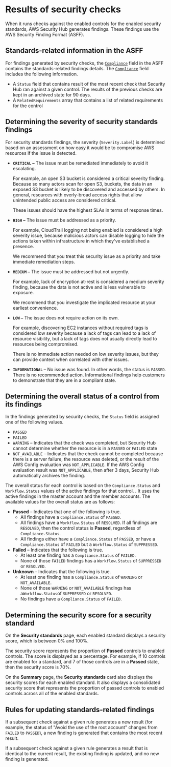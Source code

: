 # Results of security checks<a name="securityhub-standards-results"></a>

When it runs checks against the enabled controls for the enabled security standards, AWS Security Hub generates findings\. These findings use the AWS Security Finding Format \(ASFF\)\.

## Standards\-related information in the ASFF<a name="securityhub-standards-results-asff"></a>

For findings generated by security checks, the [`Compliance`](securityhub-findings-format.md#asff-compliance) field in the ASFF contains the standards\-related findings details\. The [`Compliance`](securityhub-findings-format.md#asff-compliance) field includes the following information\.
+ A `Status` field that contains result of the most recent check that Security Hub ran against a given control\. The results of the previous checks are kept in an archived state for 90 days\.
+ A `RelatedRequirements` array that contains a list of related requirements for the control

## Determining the severity of security standards findings<a name="securityhub-standards-results-severity"></a>

For security standards findings, the severity \(`Severity.Label`\) is determined based on an assessment on how easy it would be to compromise AWS resources if the issue is detected\.
+ **`CRITICAL` –** The issue must be remediated immediately to avoid it escalating\.

  For example, an open S3 bucket is considered a critical severity finding\. Because so many actors scan for open S3, buckets, the data in an exposed S3 bucket is likely to be discovered and accessed by others\. In general, resources with overly\-broad access rights that allow unintended public access are considered critical\.

  These issues should have the highest SLAs in terms of response times\. 
+ **`HIGH` –** The issue must be addressed as a priority\.

  For example, CloudTrail logging not being enabled is considered a high severity issue, because malicious actors can disable logging to hide the actions taken within infrastructure in which they've established a presence\.

  We recommend that you treat this security issue as a priority and take immediate remediation steps\. 
+ **`MEDIUM` –** The issue must be addressed but not urgently\.

  For example, lack of encryption at\-rest is considered a medium severity finding, because the data is not active and is less vulnerable to exposure\.

  We recommend that you investigate the implicated resource at your earliest convenience\. 
+ **`LOW` –** The issue does not require action on its own\.

  For example, discovering EC2 instances without required tags is considered low severity because a lack of tags can lead to a lack of resource visibility, but a lack of tags does not usually directly lead to resources being compromised\.

  There is no immediate action needed on low severity issues, but they can provide context when correlated with other issues\.
+ **`INFORMATIONAL` –** No issue was found\. In other words, the status is `PASSED`\. There is no recommended action\. Informational findings help customers to demonstrate that they are in a compliant state\.

## Determining the overall status of a control from its findings<a name="securityhub-standards-results-status"></a>

In the findings generated by security checks, the `Status` field is assigned one of the following values\.
+ `PASSED`
+ `FAILED`
+ `WARNING` – Indicates that the check was completed, but Security Hub cannot determine whether the resource is in a `PASSED` or `FAILED` state
+ `NOT_AVAILABLE` – Indicates that the check cannot be completed because there is a server failure, the resource was deleted, or the result of the AWS Config evaluation was `NOT_APPLICABLE`\. If the AWS Config evaluation result was `NOT_APPLICABLE`, then after 3 days, Security Hub automatically archives the finding\.

The overall status for each control is based on the `Compliance.Status` and `Workflow.Status` values of the active findings for that control\. \. It uses the active findings in the master account and the member accounts\. The available values for the overall status are as follows:
+ **Passed** – Indicates that one of the following is true\.
  + All findings have a `Compliance.Status` of `PASSED`\.
  + All findings have a `Workflow.Status` of `RESOLVED`\. If all findings are `RESOLVED`, then the control status is **Passed**, regardless of `Compliance.Status`\.
  + All findings either have a `Compliance.Status` of `PASSED`, or have a `Compliance.Status` of `FAILED` but a `Workflow.Status` of `SUPPRESSED`\.
+ **Failed** – Indicates that the following is true\.
  + At least one finding has a `Compliance.Status` of `FAILED`\.
  + None of those `FAILED` findings has a `Workflow.Status` of `SUPPRESSED` or `RESOLVED`\.
+ **Unknown** – Indicates that the following is true\.
  + At least one finding has a `Compliance.Status` of `WARNING` or `NOT_AVAILABLE`\.
  + None of those `WARNING` or `NOT_AVAILABLE` findings has a` Workflow.Status `of `SUPPRESSED` or `RESOLVED`\.
  + No findings have a `Compliance.Status` of `FAILED`\.

## Determining the security score for a security standard<a name="securityhub-standards-security-score"></a>

On the **Security standards** page, each enabled standard displays a security score, which is between 0% and 100%\.

The security score represents the proportion of **Passed** controls to enabled controls\. The score is displayed as a percentage\. For example, if 10 controls are enabled for a standard, and 7 of those controls are in a **Passed** state, then the security score is 70%\.

On the **Summary** page, the **Security standards** card also displays the security scores for each enabled standard\. It also displays a consolidated security score that represents the proportion of passed controls to enabled controls across all of the enabled standards\.

## Rules for updating standards\-related findings<a name="securityhub-standards-results-updating"></a>

If a subsequent check against a given rule generates a new result \(for example, the status of "Avoid the use of the root account" changes from `FAILED` to `PASSED`\), a new finding is generated that contains the most recent result\.

If a subsequent check against a given rule generates a result that is identical to the current result, the existing finding is updated, and no new finding is generated\.
